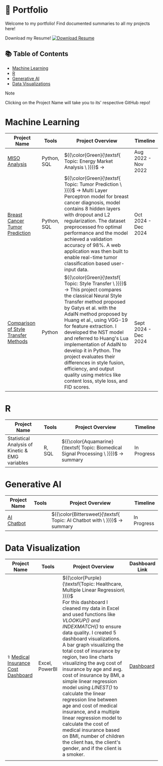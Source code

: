 # 📍 Portfolio
Welcome to my portfolio! Find documented summaries to all my projects here!

Download my Resume!
[![Download Resume](https://img.shields.io/badge/Download-Resume-blue)](https://raw.githubusercontent.com/annabellejkanch/Portfolio/main/assets/AnnabelleKanchirathingalResume.pdf)

## 📚 Table of Contents
* [Machine Learning](#machine-learning)
* [R](#r)
* [Generative AI](#generative-ai)
* [Data Visualizations](#data-visualization)

> [!NOTE]  
> Clicking on the Project Name will take you to its' respective GitHub repo!

# Machine Learning

| Project Name  |     Tools     | Project Overview |   Timeline |
| ------------- | ------------- |   -------------  |  -------------   |
|[MISO Analysis](https://github.com/annabellejkanch/MISO-Analysis) | Python, SQL   |${{\color{Green}\{\textsf{  Topic: Energy Market Analysis \ \}}}}\$ &rarr;                  | Aug 2022 - Nov 2022|
|[Breast Cancer Tumor Prediction](https://github.com/annabellejkanch/BreastCancerTumorPrediction) |Python, SQL|${{\color{Green}\{\textsf{  Topic: Tumor Prediction \ \}}}}\$ &rarr; Multi Layer Perceptron model for breast cancer diagnosis, model contains 8 hidden layers with dropout and L2 regularization. The dataset preprocessed fro optimal performance and the model achieved a validation accuracy of 98%. A web application was then built to enable real-time tumor classification based user-input data. |Oct 2024 - Dec 2024|
|[Comparison of Style Transfer Methods]() | Python |${{\color{Green}\{\textsf{  Topic: Style Transfer \ \}}}}\$ &rarr; This project compares the classical Neural Style Transfer method proposed by Gatys et al. with the AdaIN method proposed by Huang et al., using VGG-19 for feature extraction. I developed the NST model and referred to Huang's Lua implementation of AdaIN to develop it in Python. The project evaluates their differences in style fusion, efficiency, and output quality using metrics like content loss, style loss, and FID scores.| Sept 2024 - Dec 2024 |

# R
| Project Name  |     Tools     | Project Overview |   Timeline |
| ------------- | ------------- |   -------------  |  -------------   |
|Statistical Analysis of Kinetic & EMG variables| R, SQL  |${{\color{Aquamarine}\{\textsf{  Topic: Biomedical Signal Processing \ \}}}}\$ &rarr; summary| In Progress |
           
# Generative AI
| Project Name  |     Tools     | Project Overview |   Timeline |
| ------------- | ------------- |   -------------  |  -------------   |
|[AI Chatbot]() |   |${{\color{Bittersweet}\{\textsf{  Topic: AI Chatbot with \ \}}}}\$ &rarr; summary | In Progress  |

# Data Visualization  

| Project Name  |     Tools     | Project Overview    |    Dashboard Link           |
| ------------- | ------------- |   -------------     | ------------- | 
|⚕️ [Medical Insurance Cost Dashboard](https://github.com/annabellekanch/MicrosoftPowerBI/blob/main/Medical%20Insurance%20Cost%20Dashboard/ReadMe.md) | Excel, PowerBI  | ${{\color{Purple}\{\textsf{Topic: Healthcare, Multiple Linear Regression\ \}}}}\$ <br>For this dashboard I cleaned my data in Excel and used functions like *VLOOKUP() and INDEXMATCH()* to ensure data quality. I created 5 dashboard visualizations. A bar graph visualizing the total cost of insurance by region, two line charts visualizing the avg cost of insurance by age and avg. cost of insurance by BMI, a simple linear regression model using *LINEST()* to calculate the linear regression line between age and cost of medical insurance, and a multiple linear regression model to calculate the cost of medical insurance based on BMI, number of children the client has, the client's gender, and if the client is a smoker.     |  [Dashboard]()                              
|  |  |  |


